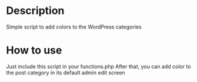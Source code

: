 # Description
Simple script to add colors to the WordPress categories

# How to use
Just include this script in your functions.php After that, you can add color to the post category in its default admin edit screen
